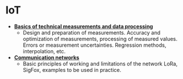 # IoT

- [**Basics of technical measurements and data processing**](https://github.com/Limonadovy-joe/Basics-of-technical-measurements-and-data-processing)
  -  Design and preparation of measurements. Accuracy and optimization of measurements, processing of measured values. Errors or measurement uncertainties. Regression methods, interpolation, etc.
- [**Communication networks**](https://github.com/Limonadovy-joe/IoT-communication-networks)
  -  Basic principles of working and limitations of the network LoRa, SigFox, examples to be used in practice.

